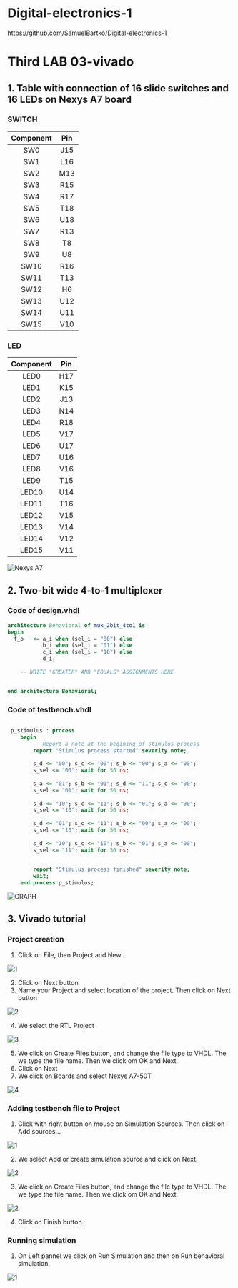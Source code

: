 # Digital-electronics-1

https://github.com/SamuelBartko/Digital-electronics-1

# Third LAB 03-vivado

## 1. Table with connection of 16 slide switches and 16 LEDs on Nexys A7 board

### SWITCH

| **Component** | **Pin** |
| :-: | :-: |
| SW0 | J15 | 
| SW1 | L16 |
| SW2 | M13 |
| SW3 | R15 |
| SW4 | R17 |
| SW5 | T18 |
| SW6 | U18 |
| SW7 | R13 | 
| SW8 | T8 | 
| SW9 | U8 |
| SW10 | R16 | 
| SW11 | T13 | 
| SW12 | H6 |
| SW13 | U12 | 
| SW14 | U11 | 
| SW15 | V10 | 

### LED

| **Component** | **Pin** |
| :-: | :-: |
| LED0 | H17 |
| LED1 | K15 |
| LED2 | J13 |
| LED3 | N14 |
| LED4 | R18 |
| LED5 | V17 |
| LED6 | U17 |
| LED7 | U16 |
| LED8 | V16 |
| LED9 | T15 |
| LED10 | U14 |
| LED11 | T16 |
| LED12 | V15 |
| LED13 | V14 |
| LED14 | V12 |
| LED15 | V11 |

![Nexys A7](Images/n4r.png)

## 2. Two-bit wide 4-to-1 multiplexer

### Code of design.vhdl

```vhdl
architecture Behavioral of mux_2bit_4to1 is
begin
  f_o   <= a_i when (sel_i = "00") else
           b_i when (sel_i = "01") else
           c_i when (sel_i = "10") else
           d_i;
	
    -- WRITE "GREATER" AND "EQUALS" ASSIGNMENTS HERE


end architecture Behavioral;

```

### Code of testbench.vhdl
```vhdl

 p_stimulus : process
    begin
        -- Report a note at the begining of stimulus process
        report "Stimulus process started" severity note;
        
        s_d <= "00"; s_c <= "00"; s_b <= "00"; s_a <= "00";
        s_sel <= "00"; wait for 50 ns;
        
        s_a <= "01"; s_b <= "01"; s_d <= "11"; s_c <= "00";
        s_sel <= "01"; wait for 50 ns;
        
        s_d <= "10"; s_c <= "11"; s_b <= "01"; s_a <= "00"; 
        s_sel <= "10"; wait for 50 ns;
        
        s_d <= "01"; s_c <= "11"; s_b <= "00"; s_a <= "00"; 
        s_sel <= "10"; wait for 50 ns;
        
        s_d <= "10"; s_c <= "10"; s_b <= "01"; s_a <= "00";
        s_sel <= "11"; wait for 50 ns;

       
        report "Stimulus process finished" severity note;
        wait;
    end process p_stimulus;

```

![GRAPH](Images/2.png)

## 3. Vivado tutorial

### Project creation 

1. Click on File, then Project and New...

![1](Images/3.png)

2. Click on Next button
3. Name your Project and select location of the project. Then click on Next button

![2](Images/4.png)

4. We select the RTL Project

![3](Images/5.png)

5. We click on Create Files button, and change the file type to VHDL. The we type the file name. Then we click om OK and Next.
6. Click on Next
7. We click on Boards and select Nexys A7-50T

![4](Images/6.png)

### Adding testbench file to Project

1. Click with right button on mouse on Simulation Sources. Then click on Add sources...

![1](Images/7.png)

2. We select Add or create simulation source and click on Next.

![2](Images/8.png)

3.  We click on Create Files button, and change the file type to VHDL. The we type the file name. Then we click om OK and Next.

![2](Images/9.png)

4. Click on Finish button.

### Running simulation

1. On Left pannel we click on Run Simulation and then on Run behavioral simulation.

![1](Images/10.png)

